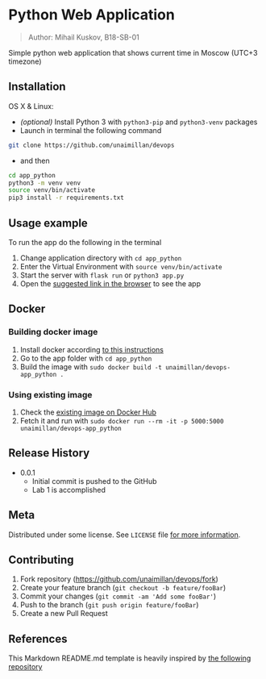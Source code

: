 # Python Web Application
> Author: Mihail Kuskov, B18-SB-01

Simple python web application that shows current time in Moscow (UTC+3 timezone)

## Installation

OS X & Linux:

* _(optional)_ Install Python 3 with `python3-pip` and `python3-venv` packages
* Launch in terminal the following command

```sh
git clone https://github.com/unaimillan/devops
```

* and then
```sh
cd app_python
python3 -m venv venv
source venv/bin/activate
pip3 install -r requirements.txt
```

## Usage example

To run the app do the following in the terminal
1. Change application directory with `cd app_python`
2. Enter the Virtual Environment with `source venv/bin/activate`
3. Start the server with `flask run` or `python3 app.py`
4. Open the [suggested link in the browser](http://127.0.0.1:5000/) to see the app

## Docker

### Building docker image

1. Install docker according [to this instructions](https://docs.docker.com/engine/install/)
2. Go to the app folder with `cd app_python`
3. Build the image with `sudo docker build -t unaimillan/devops-app_python .`

### Using existing image

1. Check the [existing image on Docker Hub](https://hub.docker.com/r/unaimillan/devops-app_python)
2. Fetch it and run with `sudo docker run --rm -it -p 5000:5000 unaimillan/devops-app_python`

## Release History

* 0.0.1
    * Initial commit is pushed to the GitHub
    * Lab 1 is accomplished

## Meta

Distributed under some license. See ``LICENSE`` file 
[for more information](https://github.com/unaimillan/devops/LISENCE).

## Contributing

1. Fork repository (<https://github.com/unaimillan/devops/fork>)
2. Create your feature branch (`git checkout -b feature/fooBar`)
3. Commit your changes (`git commit -am 'Add some fooBar'`)
4. Push to the branch (`git push origin feature/fooBar`)
5. Create a new Pull Request

## References 

This Markdown README.md template is heavily inspired by
[the following repository](https://github.com/dbader/readme-template/blob/master/README.md)


